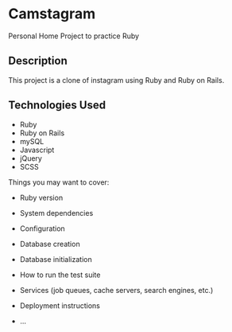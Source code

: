 # Camstagram
Personal Home Project to practice Ruby

## Description
This project is a clone of instagram using Ruby and Ruby on Rails. 

## Technologies Used
- Ruby
- Ruby on Rails
- mySQL
- Javascript
- jQuery
- SCSS


Things you may want to cover:

* Ruby version

* System dependencies

* Configuration

* Database creation

* Database initialization

* How to run the test suite

* Services (job queues, cache servers, search engines, etc.)

* Deployment instructions

* ...
